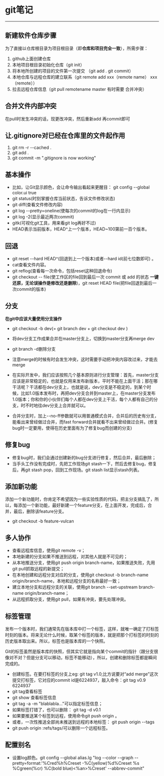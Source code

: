 git笔记
====
---

新建软件仓库步骤
----
为了直接以仓库根目录为项目根目录（即**仓库和项目完全一致**），所需步骤：

1. github上面创建仓库
2. 本地项目根目录初始化仓库（git init）
3. 将本地所创建的项目的文件第一次提交 （git add . git commit）
3. 本地仓库与远程仓库的建立联系（git remote add xxx（remote name） xxx（remote））
4. 拉去远程仓库信息（git pull remotename master 有时需要 合并冲突）


合并文件内部冲突
-----
在pull时发生冲突的话，现更改冲突，然后重新add 再commit即可

让.gitignore对已经在仓库里的文件起作用
------
1. git rm -r --cached .
2. git add .
3. git commit -m ".gitignore is now working"


基本操作
------
- 比如，让Git显示颜色，会让命令输出看起来更醒目： git config --global color.ui true
- git status(时刻掌握仓库当前状态，告诉文件修改状态)
- git diff(查看文件修改内容)
- git log --pretty=oneline(使每次的commit的log在一行内显示)
- git log -2(显示最近两次commit)
- gitk(可视化git工具，用来看git log再好不过)
- HEAD表示当前版本，HEAD^上一个版本，HEAD~100第前一百个版本。


回退
----
- git reset --hard HEAD^(回退到上一个版本)或者--hard id(前七位数即可) 。
- cat查看文件内容。
- git reflog(查看每一次命令，包括reset这种回退命令)
- git checkout -- file(使工作区的file回到最后一次 commit 或 add 的状态 **一键还原，无论误操作是修改还是删除**)，git reset HEAD file(把file回退到最后一次commit的版本)

分支
----
**在git中应该大量使用分支操作**

- git checkout -b dev(= git branch dev + git checkout dev )
- 将dev分支工作成果合并在master分支上，切换到master分支再merge dev
- git branch -d删除分支
- 注意merge的时候有时会发生冲突，这时需要手动把冲突内容改过来，才能去merge
- 在实际开发中，我们应该按照几个基本原则进行分支管理：首先，master分支应该是非常稳定的，也就是仅用来发布新版本，平时不能在上面干活；那在哪干活呢？干活都在dev分支上，也就是说，dev分支是不稳定的，到某个时候，比如1.0版本发布时，再把dev分支合并到master上，在master分支发布1.0版本；你和你的小伙伴们每个人都在dev分支上干活，每个人都有自己的分支，时不时地往dev分支上合并就可以。

- 合并分支时，加上--no-ff参数就可以用普通模式合并，合并后的历史有分支，能看出来曾经做过合并，而fast forward合并就看不出来曾经做过合并。(修复bug时一定要用，使得在历史里面有为了修复bug而创建的分支)


修复bug
----
- 修复bug时，我们会通过创建新的bug分支进行修复，然后合并，最后删除；
- 当手头工作没有完成时，先把工作现场git stash一下，然后去修复bug，修复后，再git stash pop，回到工作现场。git stash list显示stash列表。

添加新功能
----
添加一个新功能时，你肯定不希望因为一些实验性质的代码，把主分支搞乱了，所以，每添加一个新功能，最好新建一个feature分支，在上面开发，完成后，合并，最后，删除该feature分支。

- git checkout -b feature-vulcan

多人协作
----
- 查看远程库信息，使用git remote -v；
- 本地新建的分支如果不推送到远程，对其他人就是不可见的；
- 从本地推送分支，使用git push origin branch-name，如果推送失败，先用git pull抓取远程的新提交；
- 在本地创建和远程分支对应的分支，使用git checkout -b branch-name origin/branch-name，本地和远程分支的名称最好一致；
- 建立本地分支和远程分支的关联，使用git branch --set-upstream branch-name origin/branch-name；
- 从远程抓取分支，使用git pull，如果有冲突，要先处理冲突。

标签管理
----
发布一个版本时，我们通常先在版本库中打一个标签，这样，就唯一确定了打标签时刻的版本。将来无论什么时候，取某个标签的版本，就是把那个打标签的时刻的历史版本取出来。所以，标签也是版本库的一个快照。

Git的标签虽然是版本库的快照，但其实它就是指向某个commit的指针（跟分支很像对不对？但是分支可以移动，标签不能移动），所以，创建和删除标签都是瞬间完成的。

- 创建标签。在要打标签的分支上eg: git tag v1.0;比方说要对“add merge”这次提交打标签，它对应的commit id是6224937，敲入命令：git tag v0.9 6224937
- git tag查看标签
- git show <tagname>查看标签信息
- git tag -a <tagname> -m "blablabla..."可以指定标签信息；
- 如果标签打错了，也可以删除： git tag -d v0.1
- 如果要推送某个标签到远程，使用命令git push origin <tagname>。
- 或者，一次性推送全部尚未推送到远程的本地标签： git push origin --tags
- git push origin :refs/tags/<tagname>可以删除一个远程标签。

配置别名
----
- 设置log颜色。git config --global alias.lg "log --color --graph --pretty=format:'%Cred%h%Creset -%C(yellow)%d%Creset %s %Cgreen(%cr) %C(bold blue)<%an>%Creset' --abbrev-commit"
